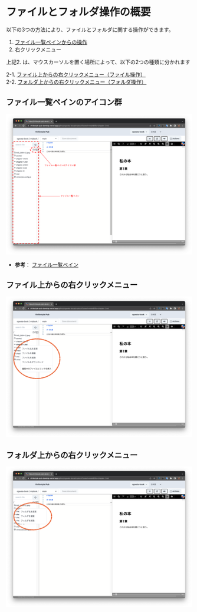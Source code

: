 # ファイルとフォルダ操作の概要

以下の3つの方法により、ファイルとフォルダに関する操作ができます。

1. [ファイル一覧ペインからの操作](/ja/file-and-folder-operations/file-list-pane-operations.md)
1. 右クリックメニュー

上記2. は、マウスカーソルを置く場所によって、以下の2つの種類に分かれます

2-1. [ファイル上からの右クリックメニュー（ファイル操作）](/ja/file-and-folder-operations/right-click-menu-on-a-file.md)<br/>
2-2. [フォルダ上からの右クリックメニュー（フォルダ操作）](/ja/file-and-folder-operations/right-click-menu-on-a-folder.md)

## ファイル一覧ペインのアイコン群

![ ](images/file-and-folder-operations/overview/fig-1.png)

- **参考**： [ファイル一覧ペイン](/ja/readme-first/quick-start-guide-and-required-environment.md#%E3%83%95%E3%82%A1%E3%82%A4%E3%83%AB%E4%B8%80%E8%A6%A7%E3%83%9A%E3%82%A4%E3%83%B3)

## ファイル上からの右クリックメニュー

![ ](images/file-and-folder-operations/overview/fig-2.png)

## フォルダ上からの右クリックメニュー

![ ](images/file-and-folder-operations/overview/fig-3.png)